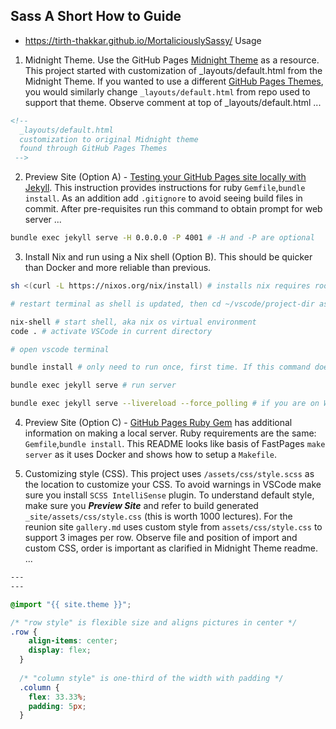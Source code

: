 ## Sass A Short How to Guide
- https://tirth-thakkar.github.io/MortaliciouslySassy/
Usage

1. Midnight Theme. Use the GitHub Pages [Midnight Theme](https://github.com/pages-themes/midnight/blob/master/README.md) as a resource.  This project started with customization of _layouts/default.html from the Midnight Theme.  If you wanted to use a different [GitHub Pages Themes](https://pages.github.com/themes/), you would similarly change `_layouts/default.html` from repo used to support that theme.  Observe comment at top of _layouts/default.html ...

```html
<!-- 
  _layouts/default.html
  customization to original Midnight theme 
  found through GitHub Pages Themes
 -->
```

2. Preview Site (Option A) - [Testing your GitHub Pages site locally with Jekyll](https://docs.github.com/en/pages/setting-up-a-github-pages-site-with-jekyll/testing-your-github-pages-site-locally-with-jekyll).  This instruction provides instructions for ruby `Gemfile`,`bundle install`.  As an addition add `.gitignore` to avoid seeing build files in commit.   After pre-requisites run this command to obtain prompt for web server ...

```bash
bundle exec jekyll serve -H 0.0.0.0 -P 4001 # -H and -P are optional
```
3. Install Nix and run using a Nix shell (Option B).  This should be quicker than Docker and more reliable than previous.

```bash
sh <(curl -L https://nixos.org/nix/install) # installs nix requires root password

# restart terminal as shell is updated, then cd ~/vscode/project-dir assuming you have it cloned

nix-shell # start shell, aka nix os virtual environment
code . # activate VSCode in current directory

# open vscode terminal

bundle install # only need to run once, first time. If this command doesn't work, delete your github repo, and reclone it. 

bundle exec jekyll serve # run server

bundle exec jekyll serve --livereload --force_polling # if you are on WSL/windows and the above command doesn't work, try this.

```

4. Preview Site (Option C) - [GitHub Pages Ruby Gem](https://github.com/github/pages-gem) has additional information on making a local server.  Ruby requirements are the same: `Gemfile`,`bundle install`.   This README looks like basis of FastPages `make server` as it uses Docker and shows how to setup a `Makefile`.

5. Customizing style (CSS).  This project uses `/assets/css/style.scss` as the location to customize your CSS. To avoid warnings in VSCode make sure you install `SCSS IntelliSense` plugin.  To understand default style, make sure you ***Preview Site*** and refer to build generated `_site/assets/css/style.css` (this is worth 1000 lectures).  For the reunion site `gallery.md` uses custom style from `assets/css/style.css` to support 3 images per row.  Observe file and position of import and custom CSS, order is important as clarified in Midnight Theme readme. ...

```css
---
---

@import "{{ site.theme }}";

/* "row style" is flexible size and aligns pictures in center */
.row {
    align-items: center;
    display: flex;
  }
  
  /* "column style" is one-third of the width with padding */
  .column {
    flex: 33.33%;
    padding: 5px;
  }
```

